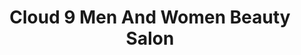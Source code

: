 ---
title: "Cloud 9 Men And Women Beauty Salon"
url: /bengaluru/cloud-9-men-and-women-beauty-salon/
shop: Kosmetik
---